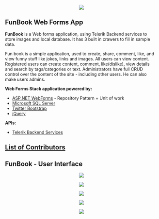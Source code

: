 <p align="center"><a href="http://academy.telerik.com/"><img src="https://raw.github.com/flextry/Telerik-Academy/master/Programming%20with%20C%23/Codes/Other/Telerik.png" /></a></p>

## FunBook Web Forms App

**FunBook** is a Web forms application, using Telerik Backend services to store images and local database. It has 3 built in crawers to fill in sample data.

Fun book is a simple application, used to create, share, comment, like, and view funny stuff like jokes, links and images. All users can view content. Registered users can create content, comment, like(dislike), view details and search by tags/categories or text. Administrators have full CRUD control over the content of the site - including other users. He can also make users admins.

**Web Forms Stack application powered by:**
- [ASP.NET WebForms](http://www.asp.net/web-forms) - Repository Pattern + Unit of work
- [Microsoft SQL Server](http://www.microsoft.com/en-us/server-cloud/products/sql-server/)
- [Twitter Bootstrap](http://getbootstrap.com/)
- [jQuery](http://jquery.com/)

**APIs:**
- [Telerik Backend Services](http://www.telerik.com/backend-services)

## [List of Contributors](https://github.com/fast4y/FunBook/graphs/contributors)

## FunBook - User Interface
<p align="center"><img src="https://raw.githubusercontent.com/fast4y/FunBook/master/Images/1.jpg" /></p>
<p align="center"><img src="https://raw.githubusercontent.com/fast4y/FunBook/master/Images/2.jpg" /></p>
<p align="center"><img src="https://raw.githubusercontent.com/fast4y/FunBook/master/Images/3.jpg" /></p>
<p align="center"><img src="https://raw.githubusercontent.com/fast4y/FunBook/master/Images/4.jpg" /></p>
<p align="center"><img src="https://raw.githubusercontent.com/fast4y/FunBook/master/Images/5.jpg" /></p>
